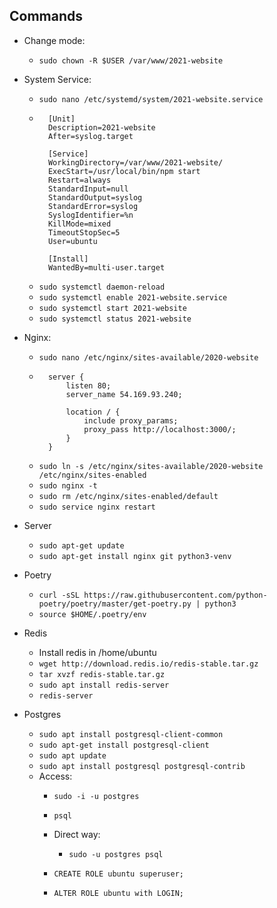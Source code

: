 

## Commands

* Change mode:
    - `sudo chown -R $USER /var/www/2021-website`

* System Service:
    - `sudo nano /etc/systemd/system/2021-website.service`
    - ```
        [Unit]
        Description=2021-website
        After=syslog.target

        [Service]
        WorkingDirectory=/var/www/2021-website/
        ExecStart=/usr/local/bin/npm start
        Restart=always
        StandardInput=null
        StandardOutput=syslog
        StandardError=syslog
        SyslogIdentifier=%n
        KillMode=mixed
        TimeoutStopSec=5
        User=ubuntu

        [Install]
        WantedBy=multi-user.target
        ```
    - `sudo systemctl daemon-reload`
    - `sudo systemctl enable 2021-website.service`
    - `sudo systemctl start 2021-website`
    - `sudo systemctl status 2021-website`


* Nginx:
    - `sudo nano /etc/nginx/sites-available/2020-website`
    - ```
        server {
            listen 80;
            server_name 54.169.93.240;

            location / {
                include proxy_params;
                proxy_pass http://localhost:3000/;
            }
        }
        ```
    - `sudo ln -s /etc/nginx/sites-available/2020-website /etc/nginx/sites-enabled`
    - `sudo nginx -t`
    - `sudo rm /etc/nginx/sites-enabled/default`
    - `sudo service nginx restart`


* Server
    - `sudo apt-get update`
    - `sudo apt-get install nginx git python3-venv`


* Poetry
    - `curl -sSL https://raw.githubusercontent.com/python-poetry/poetry/master/get-poetry.py | python3`
    - `source $HOME/.poetry/env`

* Redis
    - Install redis in /home/ubuntu
    - `wget http://download.redis.io/redis-stable.tar.gz`
    - `tar xvzf redis-stable.tar.gz`
    - `sudo apt install redis-server`
    - `redis-server`

* Postgres
    - `sudo apt install postgresql-client-common`
    - `sudo apt-get install postgresql-client`
    - `sudo apt update`
    - `sudo apt install postgresql postgresql-contrib`
    - Access:
        - `sudo -i -u postgres`
        - `psql`
        - Direct way:
            - `sudo -u postgres psql`

        - `CREATE ROLE ubuntu superuser;`
        - `ALTER ROLE ubuntu with LOGIN;`